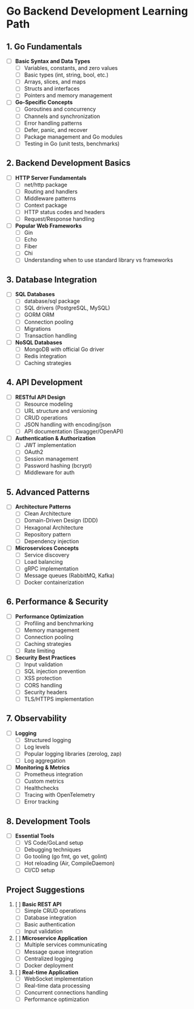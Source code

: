# Go Backend Development Learning Path

## 1. Go Fundamentals
- [ ] **Basic Syntax and Data Types**
  - [ ] Variables, constants, and zero values
  - [ ] Basic types (int, string, bool, etc.)
  - [ ] Arrays, slices, and maps
  - [ ] Structs and interfaces
  - [ ] Pointers and memory management

- [ ] **Go-Specific Concepts**
  - [ ] Goroutines and concurrency
  - [ ] Channels and synchronization
  - [ ] Error handling patterns
  - [ ] Defer, panic, and recover
  - [ ] Package management and Go modules
  - [ ] Testing in Go (unit tests, benchmarks)

## 2. Backend Development Basics
- [ ] **HTTP Server Fundamentals**
  - [ ] net/http package
  - [ ] Routing and handlers
  - [ ] Middleware patterns
  - [ ] Context package
  - [ ] HTTP status codes and headers
  - [ ] Request/Response handling

- [ ] **Popular Web Frameworks**
  - [ ] Gin
  - [ ] Echo
  - [ ] Fiber
  - [ ] Chi
  - [ ] Understanding when to use standard library vs frameworks

## 3. Database Integration
- [ ] **SQL Databases**
  - [ ] database/sql package
  - [ ] SQL drivers (PostgreSQL, MySQL)
  - [ ] GORM ORM
  - [ ] Connection pooling
  - [ ] Migrations
  - [ ] Transaction handling

- [ ] **NoSQL Databases**
  - [ ] MongoDB with official Go driver
  - [ ] Redis integration
  - [ ] Caching strategies

## 4. API Development
- [ ] **RESTful API Design**
  - [ ] Resource modeling
  - [ ] URL structure and versioning
  - [ ] CRUD operations
  - [ ] JSON handling with encoding/json
  - [ ] API documentation (Swagger/OpenAPI)

- [ ] **Authentication & Authorization**
  - [ ] JWT implementation
  - [ ] OAuth2
  - [ ] Session management
  - [ ] Password hashing (bcrypt)
  - [ ] Middleware for auth

## 5. Advanced Patterns
- [ ] **Architecture Patterns**
  - [ ] Clean Architecture
  - [ ] Domain-Driven Design (DDD)
  - [ ] Hexagonal Architecture
  - [ ] Repository pattern
  - [ ] Dependency injection

- [ ] **Microservices Concepts**
  - [ ] Service discovery
  - [ ] Load balancing
  - [ ] gRPC implementation
  - [ ] Message queues (RabbitMQ, Kafka)
  - [ ] Docker containerization

## 6. Performance & Security
- [ ] **Performance Optimization**
  - [ ] Profiling and benchmarking
  - [ ] Memory management
  - [ ] Connection pooling
  - [ ] Caching strategies
  - [ ] Rate limiting

- [ ] **Security Best Practices**
  - [ ] Input validation
  - [ ] SQL injection prevention
  - [ ] XSS protection
  - [ ] CORS handling
  - [ ] Security headers
  - [ ] TLS/HTTPS implementation

## 7. Observability
- [ ] **Logging**
  - [ ] Structured logging
  - [ ] Log levels
  - [ ] Popular logging libraries (zerolog, zap)
  - [ ] Log aggregation

- [ ] **Monitoring & Metrics**
  - [ ] Prometheus integration
  - [ ] Custom metrics
  - [ ] Healthchecks
  - [ ] Tracing with OpenTelemetry
  - [ ] Error tracking

## 8. Development Tools
- [ ] **Essential Tools**
  - [ ] VS Code/GoLand setup
  - [ ] Debugging techniques
  - [ ] Go tooling (go fmt, go vet, golint)
  - [ ] Hot reloading (Air, CompileDaemon)
  - [ ] CI/CD setup

## Project Suggestions
1. [ ] **Basic REST API**
   - [ ] Simple CRUD operations
   - [ ] Database integration
   - [ ] Basic authentication
   - [ ] Input validation

2. [ ] **Microservice Application**
   - [ ] Multiple services communicating
   - [ ] Message queue integration
   - [ ] Centralized logging
   - [ ] Docker deployment

3. [ ] **Real-time Application**
   - [ ] WebSocket implementation
   - [ ] Real-time data processing
   - [ ] Concurrent connections handling
   - [ ] Performance optimization

